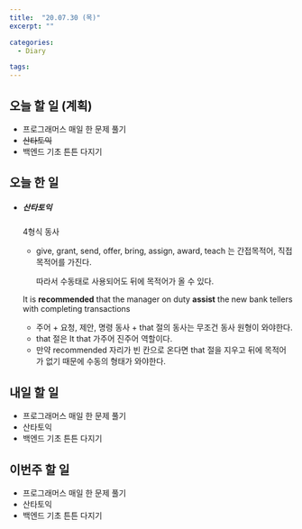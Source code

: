 ```yaml
---
title:  "20.07.30 (목)"
excerpt: ""

categories:
  - Diary

tags:
---
```


## 오늘 할 일 (계획)

- 프로그래머스 매일 한 문제 풀기
- ~~산타토익~~
- 백엔드 기초 튼튼 다지기

## 오늘 한 일

- ##### 산타토익

  4형식 동사

  - give, grant, send, offer, bring, assign, award, teach 는 간접목적어, 직접목적어를 가진다.

    따라서 수동태로 사용되어도 뒤에 목적어가 올 수 있다.

  It is **recommended** that the manager on duty **assist** the new bank tellers with completing transactions

  - 주어 + 요청, 제안, 명령 동사 + that 절의 동사는 무조건 동사 원형이 와야한다.
  - that 절은 It that 가주어 진주어 역할이다.
  - 만약 recommended 자리가 빈 칸으로 온다면 that 절을 지우고 뒤에 목적어가 없기 때문에 수동의 형태가 와야한다.


## 내일 할 일

- 프로그래머스 매일 한 문제 풀기
- 산타토익
- 백엔드 기초 튼튼 다지기

## 이번주 할 일

- 프로그래머스 매일 한 문제 풀기
- 산타토익
- 백엔드 기초 튼튼 다지기
